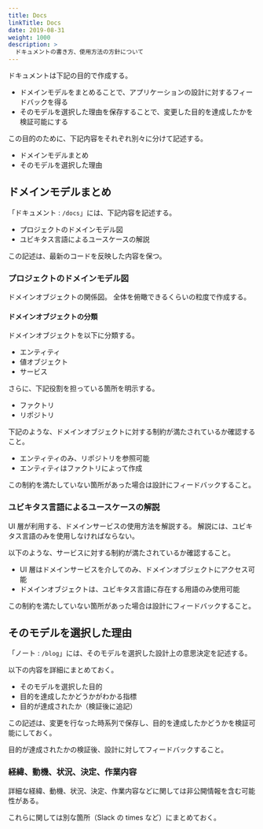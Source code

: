 ```yaml
---
title: Docs
linkTitle: Docs
date: 2019-08-31
weight: 1000
description: >
  ドキュメントの書き方、使用方法の方針について
---
```


ドキュメントは下記の目的で作成する。

- ドメインモデルをまとめることで、アプリケーションの設計に対するフィードバックを得る
- そのモデルを選択した理由を保存することで、変更した目的を達成したかを検証可能にする

この目的のために、下記内容をそれぞれ別々に分けて記述する。

- ドメインモデルまとめ
- そのモデルを選択した理由


## ドメインモデルまとめ

「ドキュメント : `/docs`」には、下記内容を記述する。

- プロジェクトのドメインモデル図
- ユビキタス言語によるユースケースの解説

この記述は、最新のコードを反映した内容を保つ。

### プロジェクトのドメインモデル図

ドメインオブジェクトの関係図。
全体を俯瞰できるくらいの粒度で作成する。

#### ドメインオブジェクトの分類

ドメインオブジェクトを以下に分類する。

- エンティティ
- 値オブジェクト
- サービス

さらに、下記役割を担っている箇所を明示する。

- ファクトリ
- リポジトリ

下記のような、ドメインオブジェクトに対する制約が満たされているか確認すること。

- エンティティのみ、リポジトリを参照可能
- エンティティはファクトリによって作成

この制約を満たしていない箇所があった場合は設計にフィードバックすること。


### ユビキタス言語によるユースケースの解説

UI 層が利用する、ドメインサービスの使用方法を解説する。
解説には、ユビキタス言語のみを使用しなければならない。

以下のような、サービスに対する制約が満たされているか確認すること。

- UI 層はドメインサービスを介してのみ、ドメインオブジェクトにアクセス可能
- ドメインオブジェクトは、ユビキタス言語に存在する用語のみ使用可能

この制約を満たしていない箇所があった場合は設計にフィードバックすること。


## そのモデルを選択した理由

「ノート : `/blog`」には、そのモデルを選択した設計上の意思決定を記述する。

以下の内容を詳細にまとめておく。

- そのモデルを選択した目的
- 目的を達成したかどうかがわかる指標
- 目的が達成されたか（検証後に追記）

この記述は、変更を行なった時系列で保存し、目的を達成したかどうかを検証可能にしておく。

目的が達成されたかの検証後、設計に対してフィードバックすること。


### 経緯、動機、状況、決定、作業内容

詳細な経緯、動機、状況、決定、作業内容などに関しては非公開情報を含む可能性がある。

これらに関しては別な箇所（Slack の times など）にまとめておく。

